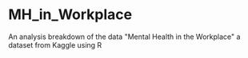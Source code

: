 # MH_in_Workplace
An analysis breakdown of the data "Mental Health in the Workplace" a dataset from Kaggle using R
